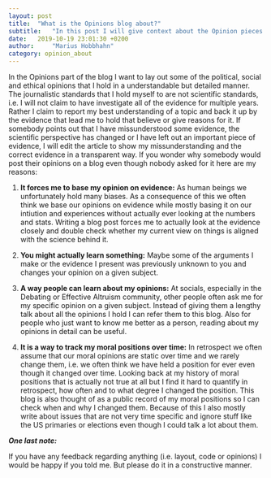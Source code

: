 ```yaml
---
layout: post
title:  "What is the Opinions blog about?"
subtitle:   "In this post I will give context about the Opinion pieces I write and the intentions behind it"
date:   2019-10-19 23:01:30 +0200
author:     "Marius Hobbhahn"
category: opinion_about
---
```


In the Opinions part of the blog I want to lay out some of the political, social and ethical opinions that I hold in a understandable but detailed manner. The journalistic standards that I hold myself to are not scientific standards, i.e. I will not claim to have investigate all of the evidence for multiple years. Rather I claim to report my best understanding of a topic and back it up by the evidence that lead me to hold that believe or give reasons for it. If somebody points out that I have missunderstood some evidence, the scientific perspective has changed or I have left out an important piece of evidence, I will edit the article to show my missunderstanding and the correct evidence in a transparent way. If you wonder why somebody would post their opinions on a blog even though nobody asked for it here are my reasons: 

1. **It forces me to base my opinion on evidence:** As human beings we unfortunately hold many biases. As a consequence of this we often think we base our opinions on evidence while mostly basing it on our intiution and experiences without actually ever looking at the numbers and stats. Writing a blog post forces me to actually look at the evidence closely and double check whether my current view on things is aligned with the science behind it. 

2. **You might actually learn something:** Maybe some of the arguments I make or the evidence I present was previously unknown to you and changes your opinion on a given subject.


3. **A way people can learn about my opinions:** At socials, especially in the Debating or Effective Altruism community, other people often ask me for my specific opinion on a given subject. Instead of giving them a lengthy talk about all the opinions I hold I can refer them to this blog. Also for people who just want to know me better as a person, reading about my opinions in detail can be useful.


4. **It is a way to track my moral positions over time:** In retrospect we often assume that our moral opinions are static over time and we rarely change them, i.e. we often think we have held a position for ever even though it changed over time. Looking back at my history of moral positions that is actually not true at all but I find it hard to quantify in retrospect, how often and to what degree I changed the position. This blog is also thought of as a public record of my moral positions so I can check when and why I changed them. Because of this I also mostly write about issues that are not very time specific and ignore stuff like the US primaries or elections even though I could talk a lot about them. 

***One last note:***

If you have any feedback regarding anything (i.e. layout, code or opinions) I would be happy if you told me. But please do it in a constructive manner.

